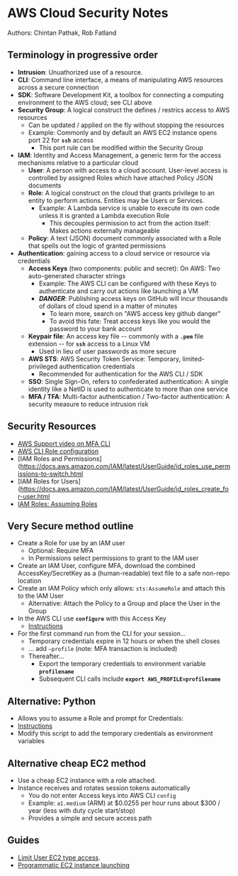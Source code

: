 # AWS Cloud Security Notes

Authors: Chintan Pathak, Rob Fatland

## Terminology in progressive order

* **Intrusion**: Unuathorized use of a resource.
* **CLI**: Command line interface, a means of manipulating AWS resources across a secure connection
* **SDK**: Software Development Kit, a toolbox for connecting a computing environment to the AWS cloud; see CLI above
* **Security Group**: A logical construct the defines / restrics access to AWS resources 
    * Can be updated / applied on the fly without stopping the resources 
    * Example: Commonly and by default an AWS EC2 instance opens port 22 for **`ssh`** access
        * This port rule can be modified within the Security Group
* **IAM**: Identity and Access Management, a generic term for the access mechanisms relative to a particular cloud
    * __User__: A person with access to a cloud account. User-level access is controlled by assigned Roles which have attached Policy JSON documents  
    * __Role__: A logical construct on the cloud that grants privilege to an entity to perform actions. Entities may be Users or Services.
        * Example: A Lambda service is unable to execute its own code unless it is granted a Lambda execution Role
            * This decouples permission to act from the action itself: Makes actions externally manageable
    * __Policy__: A text (JSON) document commonly associated with a Role that spells out the logic of granted permissions
* **Authentication**: gaining access to a cloud service or resource via credentials
    * __Access Keys__ (two components: public and secret): On AWS: Two auto-generated character strings
        * Example: The AWS CLI can be configured with these Keys to authenticate and carry out actions like launching a VM
        * ***DANGER***: Publishing access keys on GitHub will incur thousands of dollars of cloud spend in a matter of minutes
            * To learn more, search on "AWS access key github danger"
            * To avoid this fate: Treat access keys like you would the password to your bank account
    * __Keypair file__: An access key file -- commonly with a **`.pem`** file extension -- for **`ssh`** access to a Linux VM
        * Used in lieu of user passwords as more secure
    * __AWS STS__: AWS Security Token Service: Temporary, limited-privileged authentication credentials
        * Recommended for authentication for the AWS CLI / SDK
    * **SSO**: Single Sign-On, refers to confederated authentication: A single identity like a NetID is used to authenticate to more than one service
    * **MFA / TFA**: Multi-factor authentication / Two-factor authentication: A security measure to reduce intrusion risk



## Security Resources


* [AWS Support video on MFA CLI](https://aws.amazon.com/premiumsupport/knowledge-center/authenticate-mfa-cli/)
* [AWS CLI Role configuration](https://docs.aws.amazon.com/cli/latest/userguide/cli-configure-role.html#cli-configure-role-mfa)
* [IAM Roles and Permissions](https://docs.aws.amazon.com/IAM/latest/UserGuide/id_roles_use_permissions-to-switch.html
* [IAM Roles for Users](https://docs.aws.amazon.com/IAM/latest/UserGuide/id_roles_create_for-user.html
* [IAM Roles: Assuming Roles](https://awscli.amazonaws.com/v2/documentation/api/latest/reference/sts/assume-role.html)


## Very Secure method outline


* Create a Role for use by an IAM user
    * Optional: Require MFA
    * In Permissions select permissions to grant to the IAM user
* Create an IAM User, configure MFA, download the combined AccessKey/SecretKey as a (human-readable) text file to a safe non-repo location
* Create an IAM Policy which only allows: `sts:AssumeRole` and attach this to the IAM User 
    * Alternative: Attach the Policy to a Group and place the User in the Group
* In the AWS CLI use **`configure`** with this Access Key
    * [Instructions](https://docs.aws.amazon.com/cli/latest/userguide/cli-configure-role.html#cli-configure-role-mfa)
* For the first command run from the CLI for your session...
    * Temporary credentials expire in 12 hours or when the shell closes
    * ... add `–profile` (note: MFA transaction is included)
    * Thereafter...
        * Export the temporary credentials to environment variable **`profilename`**
        * Subsequent CLI calls include **`export AWS_PROFILE=profilename`**


## Alternative: Python


* Allows you to assume a Role and prompt for Credentials:
* [Instructions](https://docs.aws.amazon.com/IAM/latest/UserGuide/id_credentials_mfa_sample-code.html#MFAProtectedAPI-example-assumerole)
* Modify this script to add the temporary credentials as environment variables


## Alternative cheap EC2 method


* Use a cheap EC2 instance with a role attached. 
* Instance receives and rotates session tokens automatically
    * You do not enter Access keys into AWS CLI `config`
    * Example: `a1.medium` (ARM) at $0.0255 per hour runs about $300 / year (less with duty cycle start/stop) 
    * Provides a simple and secure access path


## Guides


* [Limit User EC2 type access](Guides/limiting_ec2_instance_types.md). 
* [Programmatic EC2 instance launching](Guides/programatic_ec2_cw.md)
